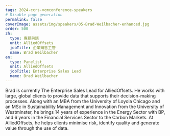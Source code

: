 ```yaml
---
tags: 2024-ccrs-vcmconference-speakers
# Disable page generation
permalink: false
coverImage: assets/img/speakers/05-Brad-Weilbacher-enhanced.jpg
order: 500
zh:
  type: 專題與談
  unit: AlliedOffsets
  jobTitle: 企業銷售主管
  name: Brad Weilbacher
en:
  type: Panelist
  unit: AlliedOffsets
  jobTitle: Enterprise Sales Lead
  name: Brad Weilbacher
---
```


Brad is currently The Enterprise Sales Lead for AlliedOffsets.  He works with large, global clients to provide data that supports their decision-making processes.  Along with an MBA from the University of Loyola Chicago and an MSc in Sustainability Management and Innovation from the University of Westminster, he brings 14 years of experience in the Energy Sector with BP, and 6 years in the Financial Services Sector to the Carbon Markets.  At AlliedOffsets, he helps clients minimise risk, identify quality and generate value through the use of data.
